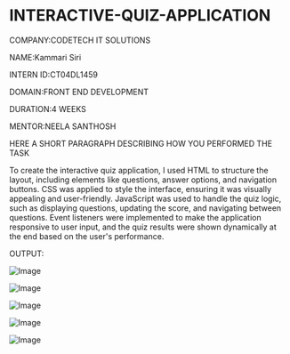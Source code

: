 # INTERACTIVE-QUIZ-APPLICATION

COMPANY:CODETECH IT SOLUTIONS

NAME:Kammari Siri

INTERN ID:CT04DL1459

DOMAIN:FRONT END DEVELOPMENT

DURATION:4 WEEKS

MENTOR:NEELA SANTHOSH 

HERE A SHORT PARAGRAPH DESCRIBING HOW YOU PERFORMED THE TASK

To create the interactive quiz application, I used HTML to structure the layout, including elements like questions, answer options, and navigation buttons. CSS was applied to style the interface, ensuring it was visually appealing and user-friendly. JavaScript was used to handle the quiz logic, such as displaying questions, updating the score, and navigating between questions. Event listeners were implemented to make the application responsive to user input, and the quiz results were shown dynamically at the end based on the user's performance.

OUTPUT:

![Image](https://github.com/user-attachments/assets/f8113022-f80b-4fb1-ba0b-a7c31f6ace93)

![Image](https://github.com/user-attachments/assets/f2908be5-7e73-46c0-9f89-ade2bbfa7606)

![Image](https://github.com/user-attachments/assets/ecc00997-d94d-4ea5-a9ce-154529d76fb1)

![Image](https://github.com/user-attachments/assets/bccedb0d-ff7c-4d15-a9a2-997af997ead5)

![Image](https://github.com/user-attachments/assets/c079b3d5-1cbe-48b4-80e5-3b40d4229ab7)
